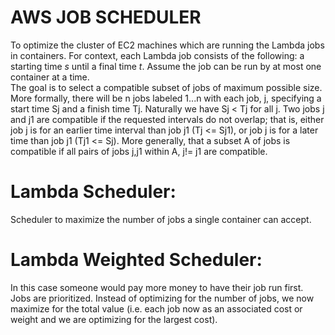 # AWS JOB SCHEDULER

To optimize the cluster of EC2 machines which are running the Lambda jobs in containers.
For context, each Lambda job consists of the following: a starting time _s_ until a final time _t_.  Assume the job can be run by at most one container at a time.  
The goal is to select a compatible subset of jobs of maximum possible size.
More formally, there will be n jobs labeled 1...n with each job, j, specifying a start time Sj and a finish time Tj.  Naturally we have Sj < Tj for all j.  Two jobs j and j1 are compatible if the requested intervals do not overlap; that is, either job j is for an earlier time interval than job j1 (Tj <= Sj1), or job j is for a later time than job j1 (Tj1 <= Sj).  More generally, that a subset A of jobs is compatible if all pairs of jobs j,j1 within A, j!= j1 are compatible.

# Lambda Scheduler:
Scheduler to maximize the number of jobs a single container can accept.  

# Lambda Weighted Scheduler:
In this case someone would pay more money to have their job run first. Jobs are prioritized.
Instead of optimizing for the number of jobs, we now maximize for the total value (i.e. each job now as an associated cost or weight and we are optimizing for the largest cost).
